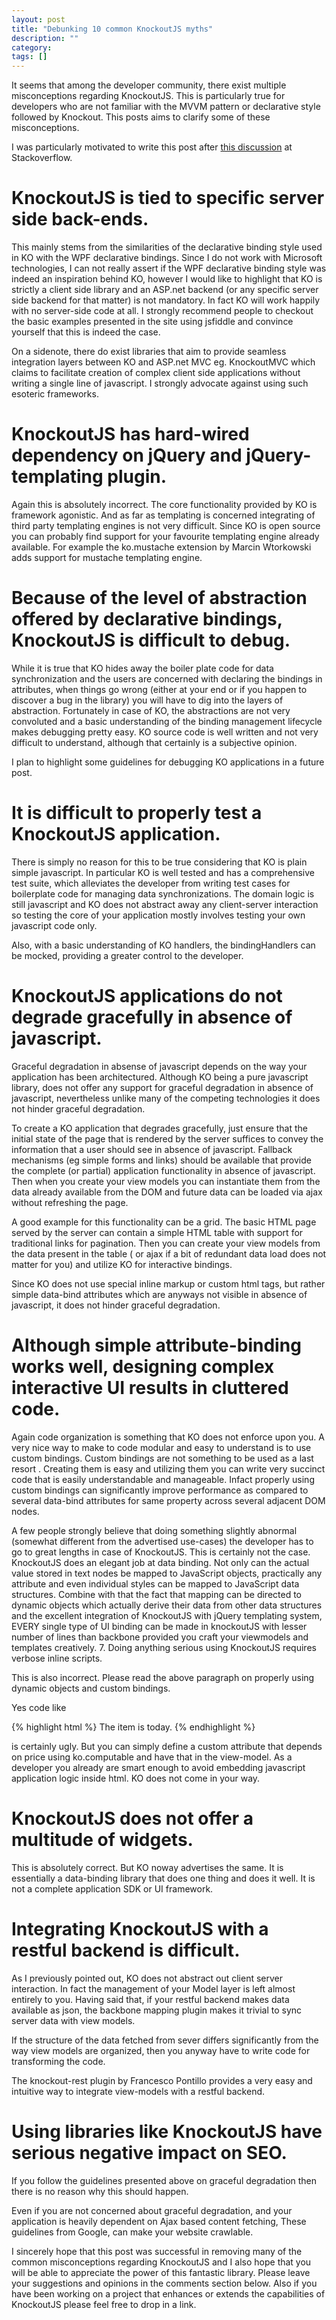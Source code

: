 ```yaml
---
layout: post
title: "Debunking 10 common KnockoutJS myths"
description: ""
category: 
tags: []
---
```


It seems that among the developer community, there exist multiple misconceptions regarding KnockoutJS. This is particularly true for developers who are not familiar with the MVVM pattern or declarative style followed by Knockout. This posts aims to clarify some of these misconceptions.

I was particularly motivated to write this post after [this discussion](http://stackoverflow.com/questions/5112899/knockout-js-vs-backbone-js-vs/6340870#6340870) at Stackoverflow.

KnockoutJS is tied to specific server side back-ends.
=============================================================

This mainly stems from the similarities of the declarative binding style used in KO with the WPF declarative bindings. Since I do not work with Microsoft technologies, I can not really assert if the WPF declarative binding style was indeed an inspiration behind KO, however I would like to highlight that KO is strictly a client side library and an ASP.net backend (or any specific server side backend for that matter) is not mandatory. In fact KO will work happily with no server-side code at all. I strongly recommend people to checkout the basic examples presented in the site using jsfiddle and convince yourself that this is indeed the case.

On a sidenote, there do exist libraries that aim to provide seamless integration layers between KO and ASP.net MVC eg. KnockoutMVC which claims to facilitate creation of complex client side applications without writing a single line of javascript. I strongly advocate against using such esoteric frameworks.

KnockoutJS has hard-wired dependency on jQuery and jQuery-templating plugin.
============================================================================

Again this is absolutely incorrect. The core functionality provided by KO is framework agonistic. And as far as templating is concerned integrating of third party templating engines is not very difficult. Since KO is open source you can probably find support for your favourite templating engine already available. For example the ko.mustache extension by Marcin Wtorkowski adds support for mustache templating engine.

Because of the level of abstraction offered by declarative bindings, KnockoutJS is difficult to debug.
======================================================================================================

While it is true that KO hides away the boiler plate code for data synchronization and the users are concerned with declaring the bindings in attributes, when things go wrong (either at your end or if you happen to discover a bug in the library) you will have to dig into the layers of abstraction. Fortunately in case of KO, the abstractions are not very convoluted and a basic understanding of the binding management lifecycle makes debugging pretty easy. KO source code is well written and not very difficult to understand, although that certainly is a subjective opinion.

I plan to highlight some guidelines for debugging KO applications in a future post.

It is difficult to properly test a KnockoutJS application.
==========================================================

There is simply no reason for this to be true considering that KO is plain simple javascript. In particular KO is well tested and has a comprehensive test suite, which alleviates the developer from writing test cases for boilerplate code for managing data synchronizations. The domain logic is still javascript and KO does not abstract away any client-server interaction so testing the core of your application mostly involves testing your own javascript code only.

Also, with a basic understanding of KO handlers, the bindingHandlers can be mocked, providing a greater control to the developer.

KnockoutJS applications do not degrade gracefully in absence of javascript.
===========================================================================

Graceful degradation in absense of javascript depends on the way your application has been architectured. Although KO being a pure javascript library, does not offer any support for graceful degradation in absence of javascript, nevertheless unlike many of the competing technologies it does not hinder graceful degradation.

To create a KO application that degrades gracefully, just ensure that the initial state of the page that is rendered by the server suffices to convey the information that a user should see in absence of javascript. Fallback mechanisms (eg simple forms and links) should be available that provide the complete (or partial) application functionality in absence of javascript. Then when you create your view models you can instantiate them from the data already available from the DOM and future data can be loaded via ajax without refreshing the page.

A good example for this functionality can be a grid. The basic HTML page served by the server can contain a simple HTML table with support for traditional links for pagination. Then you can create your view models from the data present in the table ( or ajax if a bit of redundant data load does not matter for you) and utilize KO for interactive bindings.

Since KO does not use special inline markup or custom html tags, but rather simple data-bind attributes which are anyways not visible in absence of javascript, it does not hinder graceful degradation.

Although simple attribute-binding works well, designing complex interactive UI results in cluttered code.
=========================================================================================================

Again code organization is something that KO does not enforce upon you. A very nice way to make to code modular and easy to understand is to use custom bindings. Custom bindings are not something to be used as a last resort . Creating them is easy and utilizing them you can write very succinct code that is easily understandable and manageable. Infact properly using custom bindings can significantly improve performance as compared to several data-bind attributes for same property across several adjacent DOM nodes.

A few people strongly believe that doing something slightly abnormal (somewhat different from the advertised use-cases) the developer has to go to great lengths in case of KnockoutJS. This is certainly not the case. KnockoutJS does an elegant job at data binding. Not only can the actual value stored in text nodes be mapped to JavaScript objects, practically any attribute and even individual styles can be mapped to JavaScript data structures. Combine with that the fact that mapping can be directed to dynamic objects which actually derive their data from other data structures and the excellent integration of KnockoutJS with jQuery templating system, EVERY single type of UI binding can be made in knockoutJS with lesser number of lines than backbone provided you craft your viewmodels and templates creatively.
7. Doing anything serious using KnockoutJS requires verbose inline scripts.

This is also incorrect. Please read the above paragraph on properly using dynamic objects and custom bindings.

Yes code like

{% highlight html %}
The item is <span data-bind="text: price() > 50 ? 'expensive' : 'affordable'"></span> today.
{% endhighlight %}

is certainly ugly. But you can simply define a custom attribute that depends on price using ko.computable and have that in the view-model. As a developer you already are smart enough to avoid embedding javascript application logic inside html. KO does not come in your way.

KnockoutJS does not offer a multitude of widgets.
=================================================

This is absolutely correct. But KO noway advertises the same. It is essentially a data-binding library that does one thing and does it well. It is not a complete application SDK or UI framework.

Integrating KnockoutJS with a restful backend is difficult.
===========================================================

As I previously pointed out, KO does not abstract out client server interaction. In fact the management of your Model layer is left almost entirely to you. Having said that, if your restful backend makes data available as json, the backbone mapping plugin makes it trivial to sync server data with view models.

If the structure of the data fetched from sever differs significantly from the way view models are organized, then you anyway have to write code for transforming the code.

The knockout-rest plugin by Francesco Pontillo provides a very easy and intuitive way to integrate view-models with a restful backend.

Using libraries like KnockoutJS have serious negative impact on SEO.
====================================================================

If you follow the guidelines presented above on graceful degradation then there is no reason why this should happen.

Even if you are not concerned about graceful degradation, and your application is heavily dependent on Ajax based content fetching,  These  guidelines from Google, can make your website crawlable.

I sincerely hope that this post was successful in removing many of the common misconceptions regarding KnockoutJS and I also hope that you will be able to appreciate the power of this fantastic library. Please leave your suggestions and opinions in the comments section below. Also if you have been working on a project that enhances or extends the capabilities of KnockoutJS please feel free to drop in a link.
